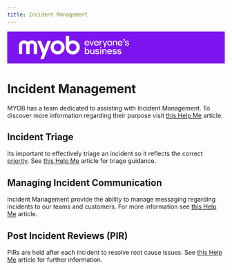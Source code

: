 ```yaml
---
title: Incident Management
---
```


![MYOB Banner](../../assets/images/myob-banner.png)

<!-- confluence-page-id: 9428765152 -->

# Incident Management

MYOB has a team dedicated to assisting with Incident Management.
To discover more information regarding their purpose visit [this Help Me](https://helpme.myob.com/hc/en-us/articles/360047940173-Technology-Incident-Management) article.

## Incident Triage

Its important to effectively triage an incident so it reflects the correct [priority](https://helpme.myob.com/hc/en-us/articles/4406562056217-Technology-Incident-Priority-Guide).
See [this Help Me](https://helpme.myob.com/hc/en-us/articles/4406764539673-Technology-Incident-Triage-Process) article for triage guidance.

## Managing Incident Communication

Incident Management provide the ability to manage messaging regarding incidents to
our teams and customers. For more information see [this Help Me](https://helpme.myob.com/hc/en-us/articles/1500002829122-Technology-Major-Incident-Maintenance-Communications) article.

## Post Incident Reviews (PIR)

PIRs are held after each incident to resolve root cause issues.
See [this Help Me](https://helpme.myob.com/hc/en-us/articles/8962835313433-Post-Incident-Reviews-PIR) article for further information.
